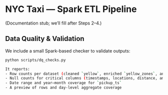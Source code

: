 # NYC Taxi — Spark ETL Pipeline
(Documentation stub; we’ll fill after Steps 2–4.)

## Data Quality & Validation
We include a small Spark-based checker to validate outputs:

```bash
python scripts/dq_checks.py

It reports:
- Row counts per dataset (cleaned `yellow`, enriched `yellow_zones`, and `aggregates/daily`)
- Null counts for critical columns (timestamps, locations, distance, amounts)
- Date range and year–month coverage for `pickup_ts`
- A preview of rows and day-level aggregate coverage

